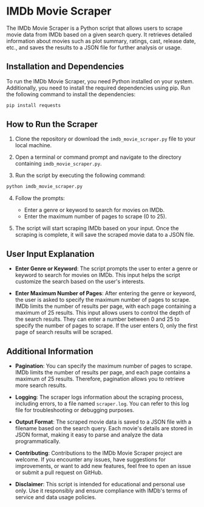 # IMDb Movie Scraper

The IMDb Movie Scraper is a Python script that allows users to scrape movie data from IMDb based on a given search query. It retrieves detailed information about movies such as plot summary, ratings, cast, release date, etc., and saves the results to a JSON file for further analysis or usage.

## Installation and Dependencies

To run the IMDb Movie Scraper, you need Python installed on your system. Additionally, you need to install the required dependencies using pip. Run the following command to install the dependencies:

```bash
pip install requests
```


## How to Run the Scraper

1. Clone the repository or download the `imdb_movie_scraper.py` file to your local machine.

2. Open a terminal or command prompt and navigate to the directory containing `imdb_movie_scraper.py`.

3. Run the script by executing the following command:

```bash
python imdb_movie_scraper.py
```


4. Follow the prompts:
   - Enter a genre or keyword to search for movies on IMDb.
   - Enter the maximum number of pages to scrape (0 to 25).

5. The script will start scraping IMDb based on your input. Once the scraping is complete, it will save the scraped movie data to a JSON file.

## User Input Explanation

- **Enter Genre or Keyword**: The script prompts the user to enter a genre or keyword to search for movies on IMDb. This input helps the script customize the search based on the user's interests.

- **Enter Maximum Number of Pages**: After entering the genre or keyword, the user is asked to specify the maximum number of pages to scrape. IMDb limits the number of results per page, with each page containing a maximum of 25 results. This input allows users to control the depth of the search results. They can enter a number between 0 and 25 to specify the number of pages to scrape. If the user enters 0, only the first page of search results will be scraped.


## Additional Information

- **Pagination**: You can specify the maximum number of pages to scrape. IMDb limits the number of results per page, and each page contains a maximum of 25 results. Therefore, pagination allows you to retrieve more search results.

- **Logging**: The scraper logs information about the scraping process, including errors, to a file named `scraper.log`. You can refer to this log file for troubleshooting or debugging purposes.

- **Output Format**: The scraped movie data is saved to a JSON file with a filename based on the search query. Each movie's details are stored in JSON format, making it easy to parse and analyze the data programmatically.

- **Contributing**: Contributions to the IMDb Movie Scraper project are welcome. If you encounter any issues, have suggestions for improvements, or want to add new features, feel free to open an issue or submit a pull request on GitHub.

- **Disclaimer**: This script is intended for educational and personal use only. Use it responsibly and ensure compliance with IMDb's terms of service and data usage policies.
